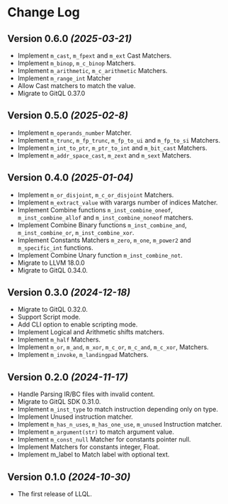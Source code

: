 # Change Log

## Version 0.6.0 _(2025-03-21)_

- Implement `m_cast`, `m_fpext` and `m_ext` Cast Matchers.
- Implement `m_binop`, `m_c_binop` Matchers.
- Implement `m_arithmetic`, `m_c_arithmetic` Matchers.
- Implement `m_range_int` Matcher
- Allow Cast matchers to match the value.
- Migrate to GitQL 0.37.0

## Version 0.5.0 _(2025-02-8)_

- Implement `m_operands_number` Matcher.
- Implement `m_trunc`, `m_fp_trunc`, `m_fp_to_ui` and `m_fp_to_si` Matchers.
- Implement `m_int_to_ptr`, `m_ptr_to_int` and `m_bit_cast` Matchers.
- Implement `m_addr_space_cast`, `m_zext` and `m_sext` Matchers.

## Version 0.4.0 _(2025-01-04)_

- Implement `m_or_disjoint`, `m_c_or_disjoint` Matchers.
- Implement `m_extract_value` with varargs number of indices Matcher.
- Implement Combine functions `m_inst_combine_oneof`, `m_inst_combine_allof` and `m_inst_combine_noneof` matchers.
- Implement Combine Binary functions `m_inst_combine_and`, `m_inst_combine_or`, `m_inst_combine_xor`.
- Implement Constants Matchers `m_zero`, `m_one`, `m_power2` and `m_specific_int` functions.
- Implement Combine Unary function `m_inst_combine_not`.
- Migrate to LLVM 18.0.0
- Migrate to GitQL 0.34.0.

## Version 0.3.0 _(2024-12-18)_

- Migrate to GitQL 0.32.0.
- Support Script mode.
- Add CLI option to enable scripting mode.
- Implement Logical and Arithmetic shifts matchers.
- Implement `m_half` Matchers.
- Implement `m_or`, `m_and`, `m_xor`, `m_c_or`, `m_c_and`, `m_c_xor`, Matchers.
- Implement `m_invoke`, `m_landingpad` Matchers.

## Version 0.2.0 _(2024-11-17)_

- Handle Parsing IR/BC files with invalid content.
- Migrate to GitQL SDK 0.31.0.
- Implement `m_inst_type` to match instruction depending only on type.
- Implement Unused instruction matcher.
- Implement `m_has_n_uses`, `m_has_one_use`, `m_unused` Instruction matcher.
- Implement `m_argument(str)` to match argument value.
- Implement `m_const_null` Matcher for constants pointer null.
- Implement Matchers for constants integer, Float.
- Implement m_label to Match label with optional text.

## Version 0.1.0 _(2024-10-30)_

- The first release of LLQL.
